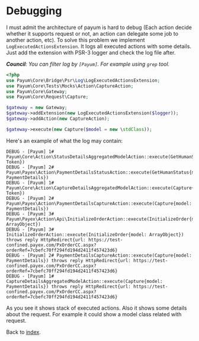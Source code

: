 # Debugging

I must admit the architecture of payum is hard to debug (Each action decide whether it supports request or not, an action can delegate some job to another action, etc). To solve this problem we implement `LogExecutedActionsExtension`. It logs all executed actions with some details. Just add the extension with PSR-3 logger and check the log file after.

_**Council**: You can filter log by `[Payum]`. For example using `grep` tool._

```php
<?php
use Payum\Core\Bridge\Psr\Log\LogExecutedActionsExtension;
use Payum\Core\Tests\Mocks\Action\CaptureAction;
use Payum\Core\Gateway;
use Payum\Core\Request\Capture;

$gateway = new Gateway;
$gateway->addExtension(new LogExecutedActionsExtension($logger));
$gateway->addAction(new CaptureAction);

$gateway->execute(new Capture($model = new \stdClass));
```

Here's an example of what the log may contain:

```
DEBUG - [Payum] 1# Payum\Core\Action\StatusDetailsAggregatedModelAction::execute(GetHumanStatus{model: Token})
DEBUG - [Payum] 2# Payum\Payex\Action\PaymentDetailsStatusAction::execute(GetHumanStatus{model: PaymentDetails})
DEBUG - [Payum] 1# Payum\Core\Action\CaptureDetailsAggregatedModelAction::execute(Capture{model: Token})
DEBUG - [Payum] 2# Payum\Payex\Action\PaymentDetailsCaptureAction::execute(Capture{model: PaymentDetails})
DEBUG - [Payum] 3# Payum\Payex\Action\Api\InitializeOrderAction::execute(InitializeOrder{model: ArrayObject})
DEBUG - [Payum] 3# InitializeOrderAction::execute(InitializeOrder{model: ArrayObject}) throws reply HttpRedirect{url: https://test-confined.payex.com/PxOrderCC.aspx?orderRef=7cbefc70ff294fd194d2411f457423d6}
DEBUG - [Payum] 2# PaymentDetailsCaptureAction::execute(Capture{model: PaymentDetails}) throws reply HttpRedirect{url: https://test-confined.payex.com/PxOrderCC.aspx?orderRef=7cbefc70ff294fd194d2411f457423d6}
DEBUG - [Payum] 1# CaptureDetailsAggregatedModelAction::execute(Capture{model: PaymentDetails}) throws reply HttpRedirect{url: https://test-confined.payex.com/PxOrderCC.aspx?orderRef=7cbefc70ff294fd194d2411f457423d6}
```

As you see it shows stack of executed actions. Also it shows some details about the request. For example it could show a model class related with request.

Back to [index](index.md).